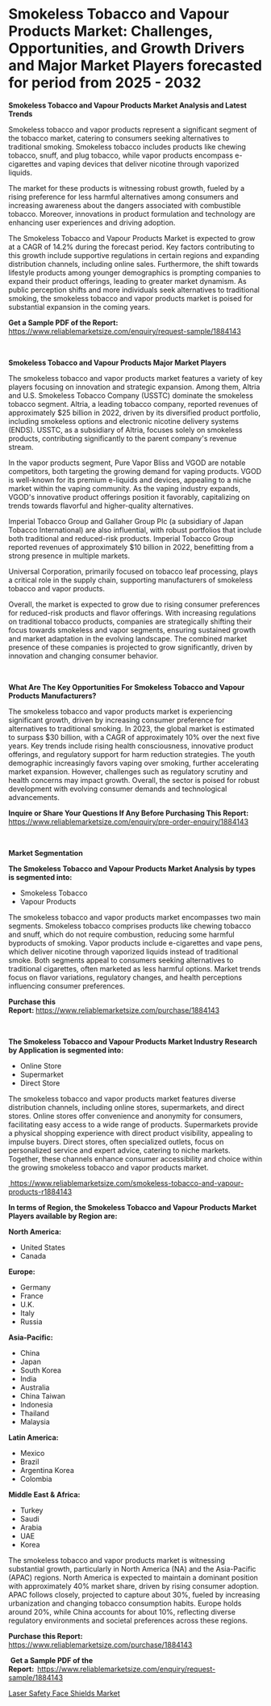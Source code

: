 <p><h1>Smokeless Tobacco and Vapour Products Market: Challenges, Opportunities, and Growth Drivers and Major Market Players forecasted for period from 2025 - 2032</h1></p><p><strong>Smokeless Tobacco and Vapour Products Market Analysis and Latest Trends</strong></p>
<p><p>Smokeless tobacco and vapor products represent a significant segment of the tobacco market, catering to consumers seeking alternatives to traditional smoking. Smokeless tobacco includes products like chewing tobacco, snuff, and plug tobacco, while vapor products encompass e-cigarettes and vaping devices that deliver nicotine through vaporized liquids.</p><p>The market for these products is witnessing robust growth, fueled by a rising preference for less harmful alternatives among consumers and increasing awareness about the dangers associated with combustible tobacco. Moreover, innovations in product formulation and technology are enhancing user experiences and driving adoption. </p><p>The Smokeless Tobacco and Vapour Products Market is expected to grow at a CAGR of 14.2% during the forecast period. Key factors contributing to this growth include supportive regulations in certain regions and expanding distribution channels, including online sales. Furthermore, the shift towards lifestyle products among younger demographics is prompting companies to expand their product offerings, leading to greater market dynamism. As public perception shifts and more individuals seek alternatives to traditional smoking, the smokeless tobacco and vapor products market is poised for substantial expansion in the coming years.</p></p>
<p><strong>Get a Sample PDF of the Report:&nbsp;</strong> <a href="https://www.reliablemarketsize.com/enquiry/request-sample/1884143?utm_campaign=2212&utm_medium=2&utm_source=Github&utm_content=ia&utm_term=10022025&utm_id=smokeless-tobacco-and-vapour-products">https://www.reliablemarketsize.com/enquiry/request-sample/1884143</a></p>
<p>&nbsp;</p>
<p><strong>Smokeless Tobacco and Vapour Products Major Market Players</strong></p>
<p><p>The smokeless tobacco and vapor products market features a variety of key players focusing on innovation and strategic expansion. Among them, Altria and U.S. Smokeless Tobacco Company (USSTC) dominate the smokeless tobacco segment. Altria, a leading tobacco company, reported revenues of approximately $25 billion in 2022, driven by its diversified product portfolio, including smokeless options and electronic nicotine delivery systems (ENDS). USSTC, as a subsidiary of Altria, focuses solely on smokeless products, contributing significantly to the parent company's revenue stream.</p><p>In the vapor products segment, Pure Vapor Bliss and VGOD are notable competitors, both targeting the growing demand for vaping products. VGOD is well-known for its premium e-liquids and devices, appealing to a niche market within the vaping community. As the vaping industry expands, VGOD's innovative product offerings position it favorably, capitalizing on trends towards flavorful and higher-quality alternatives.</p><p>Imperial Tobacco Group and Gallaher Group Plc (a subsidiary of Japan Tobacco International) are also influential, with robust portfolios that include both traditional and reduced-risk products. Imperial Tobacco Group reported revenues of approximately $10 billion in 2022, benefitting from a strong presence in multiple markets.</p><p>Universal Corporation, primarily focused on tobacco leaf processing, plays a critical role in the supply chain, supporting manufacturers of smokeless tobacco and vapor products.</p><p>Overall, the market is expected to grow due to rising consumer preferences for reduced-risk products and flavor offerings. With increasing regulations on traditional tobacco products, companies are strategically shifting their focus towards smokeless and vapor segments, ensuring sustained growth and market adaptation in the evolving landscape. The combined market presence of these companies is projected to grow significantly, driven by innovation and changing consumer behavior.</p></p>
<p>&nbsp;</p>
<p><strong>What Are The Key Opportunities For Smokeless Tobacco and Vapour Products Manufacturers?</strong></p>
<p><p>The smokeless tobacco and vapor products market is experiencing significant growth, driven by increasing consumer preference for alternatives to traditional smoking. In 2023, the global market is estimated to surpass $30 billion, with a CAGR of approximately 10% over the next five years. Key trends include rising health consciousness, innovative product offerings, and regulatory support for harm reduction strategies. The youth demographic increasingly favors vaping over smoking, further accelerating market expansion. However, challenges such as regulatory scrutiny and health concerns may impact growth. Overall, the sector is poised for robust development with evolving consumer demands and technological advancements.</p></p>
<p><strong>Inquire or Share Your Questions If Any Before Purchasing This Report:</strong> <a href="https://www.reliablemarketsize.com/enquiry/pre-order-enquiry/1884143?utm_campaign=2212&utm_medium=2&utm_source=Github&utm_content=ia&utm_term=10022025&utm_id=smokeless-tobacco-and-vapour-products">https://www.reliablemarketsize.com/enquiry/pre-order-enquiry/1884143</a></p>
<p>&nbsp;</p>
<p><strong>Market Segmentation</strong></p>
<p><strong>The Smokeless Tobacco and Vapour Products Market Analysis by types is segmented into:</strong></p>
<p><ul><li>Smokeless Tobacco</li><li>Vapour Products</li></ul></p>
<p><p>The smokeless tobacco and vapor products market encompasses two main segments. Smokeless tobacco comprises products like chewing tobacco and snuff, which do not require combustion, reducing some harmful byproducts of smoking. Vapor products include e-cigarettes and vape pens, which deliver nicotine through vaporized liquids instead of traditional smoke. Both segments appeal to consumers seeking alternatives to traditional cigarettes, often marketed as less harmful options. Market trends focus on flavor variations, regulatory changes, and health perceptions influencing consumer preferences.</p></p>
<p><strong>Purchase this Report:&nbsp;</strong><a href="https://www.reliablemarketsize.com/purchase/1884143?utm_campaign=2212&utm_medium=2&utm_source=Github&utm_content=ia&utm_term=10022025&utm_id=smokeless-tobacco-and-vapour-products">https://www.reliablemarketsize.com/purchase/1884143</a></p>
<p>&nbsp;</p>
<p><strong>The Smokeless Tobacco and Vapour Products Market Industry Research by Application is segmented into:</strong></p>
<p><ul><li>Online Store</li><li>Supermarket</li><li>Direct Store</li></ul></p>
<p><p>The smokeless tobacco and vapor products market features diverse distribution channels, including online stores, supermarkets, and direct stores. Online stores offer convenience and anonymity for consumers, facilitating easy access to a wide range of products. Supermarkets provide a physical shopping experience with direct product visibility, appealing to impulse buyers. Direct stores, often specialized outlets, focus on personalized service and expert advice, catering to niche markets. Together, these channels enhance consumer accessibility and choice within the growing smokeless tobacco and vapor products market.</p></p>
<p><a href="https://www.reliablemarketsize.com/smokeless-tobacco-and-vapour-products-r1884143?utm_campaign=2212&utm_medium=2&utm_source=Github&utm_content=ia&utm_term=10022025&utm_id=smokeless-tobacco-and-vapour-products">&nbsp;https://www.reliablemarketsize.com/smokeless-tobacco-and-vapour-products-r1884143</a></p>
<p><strong>In terms of Region, the Smokeless Tobacco and Vapour Products Market Players available by Region are:</strong></p>
<p>
    <p> <strong> North America: </strong>
        <ul>
            <li>United States</li>
            <li>Canada</li>
        </ul>
        </p> 
    <p> <strong> Europe: </strong>
        <ul>
            <li>Germany</li>
            <li>France</li>
            <li>U.K.</li>
            <li>Italy</li>
            <li>Russia</li>
        </ul>
        </p> 
    <p> <strong> Asia-Pacific: </strong>
        <ul>
            <li>China</li>
            <li>Japan</li>
            <li>South Korea</li>
            <li>India</li>
            <li>Australia</li>
            <li>China Taiwan</li>
            <li>Indonesia</li>
            <li>Thailand</li>
            <li>Malaysia</li>
        </ul>
        </p> 
    <p> <strong> Latin America: </strong>
        <ul>
            <li>Mexico</li>
            <li>Brazil</li>
            <li>Argentina Korea</li>
            <li>Colombia</li>
        </ul>
        </p> 
    <p> <strong> Middle East & Africa: </strong>
        <ul>
            <li>Turkey</li>
            <li>Saudi</li>
            <li>Arabia</li>
            <li>UAE</li>
            <li>Korea</li>
        </ul>
    </p>
    </p>
<p><p>The smokeless tobacco and vapor products market is witnessing substantial growth, particularly in North America (NA) and the Asia-Pacific (APAC) regions. North America is expected to maintain a dominant position with approximately 40% market share, driven by rising consumer adoption. APAC follows closely, projected to capture about 30%, fueled by increasing urbanization and changing tobacco consumption habits. Europe holds around 20%, while China accounts for about 10%, reflecting diverse regulatory environments and societal preferences across these regions.</p></p>
<p><strong>Purchase this Report: </strong><a href="https://www.reliablemarketsize.com/purchase/1884143?utm_campaign=2212&utm_medium=2&utm_source=Github&utm_content=ia&utm_term=10022025&utm_id=smokeless-tobacco-and-vapour-products">https://www.reliablemarketsize.com/purchase/1884143</a></p>
<p>&nbsp;<strong>Get a Sample PDF of the Report:&nbsp;&nbsp;</strong><a href="https://www.reliablemarketsize.com/enquiry/request-sample/1884143?utm_campaign=2212&utm_medium=2&utm_source=Github&utm_content=ia&utm_term=10022025&utm_id=smokeless-tobacco-and-vapour-products">https://www.reliablemarketsize.com/enquiry/request-sample/1884143</a></p>
<p><strong></strong></p>
<p><p><a href="https://github.com/AshrafKhan865/Market-Research-Report-List-1/blob/main/laser-safety-face-shields-market.md?utm_campaign=2212&utm_medium=2&utm_source=Github&utm_content=ia&utm_term=10022025&utm_id=smokeless-tobacco-and-vapour-products">Laser Safety Face Shields Market</a></p></p>